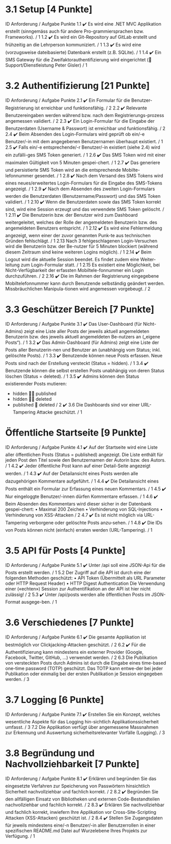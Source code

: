 # 3.1 Setup [4 Punkte]

ID Anforderung / Aufgabe Punkte
1.1 ✔️ Es wird eine .NET MVC Applikation erstellt (sinngemäss auch für andere Pro-grammiersprachen bzw. Frameworks). / 1
1.2 ✔️ Es wird ein Git-Repository auf GitLab erstellt und frühzeitig an die Lehrperson kommuniziert. / 1
1.3 ✔️ Es wird eine (vorzugsweise dateibasierte) Datenbank erstellt (z.B. SQLite). / 1
1.4 ✔️ Ein SMS Gateway für die Zweifaktorauthentifizierung wird eingerichtet ( Support/Dienstleistung Peter Gisler) / 1

# 3.2 Authentifizierung [21 Punkte]

ID Anforderung / Aufgabe Punkte
2.1 ✔️ Ein Formular für die Benutzer-Registrierung ist erreichbar und funktionsfähig. / 2
2.2 ✔️ Relevante Benutzereingaben werden während bzw. nach dem Registrierungs-prozess angemessen validiert. / 2
2.3 ✔️ Ein Login-Formular für die Eingabe der Benutzerdaten (Username & Passwort) ist erreichbar und funktionsfähig. / 2
2.4 ✔️ Beim Absenden des Login-Formulars wird geprüft ob ein/-e Benutzer/-in mit dem angegebenen Benutzernamen überhaupt existiert. / 1
2.5 ✔️ Falls ein/-e entsprechende/-r Benutzer/-in existiert (siehe 2.4) wird ein zufälli-ges SMS Token generiert. / 1
2.6 ✔️ Das SMS Token wird mit einer maximalen Gültigkeit von 5 Minuten gespei-chert. / 1
2.7 ✔️ Das generiere und persistierte SMS Token wird an die entsprechende Mobilte-lefonnummer gesendet. / 1
2.8 ✔️ Nach dem Versand des SMS Tokens wird eines neues/erweitertes Login-Formulars für die Eingabe des SMS-Tokens angezeigt. / 1
2.9 ✔️ Nach dem Absenden des zweiten Login-Formulars werden die Benutzerdaten (Benutzername/Passwort) und das SMS Token validiert. / 1
2.10 ✔️ Wenn die Benutzerdaten sowie das SMS Token korrekt sind, wird eine Session erzeugt und das verwendete SMS Token gelöscht. / 1
2.11 ✔️ Die Benutzerin bzw. der Benutzer wird zum Dashboard weitergeleitet, welches der Rolle der angemeldeten Benutzerin bzw. des angemeldeten Benutzers entspricht. / 1
2.12 ✔️ Es wird eine Fehlermeldung angezeigt, wenn einer der zuvor genannten Punk-te aus technischen Gründen fehlschlägt. / 1
2.13 Nach 3 fehlgeschlagenen Login-Versuchen wird die Benutzerin bzw. der Be-nutzer für 5 Minuten blockiert (während diesem Zeitraum sind keine weiteren Logins möglich). / 1
2.14 ✔️ Beim Logout wird die aktuelle Session beendet. Es findet zudem eine Weiter-leitung zum Login-Formular statt. / 1
2.15 Es existiert eine Möglichkeit, bei Nicht-Verfügbarkeit der erfassten Mobiltele-fonnummer ein Login durchzuführen. / 2
2.16 ✔️ Die im Rahmen der Registrierung eingegebene Mobiltelefonnummer kann durch Benutzende selbständig geändert werden. Missbräuchlichen Manipula-tionen wird angemessen vorgebeugt. / 2

# 3.3 Geschützer Bereich [7 Punkte]

ID Anforderung / Aufgabe Punkte
3.1 ✔️ Das User-Dashboard (für Nicht-Admins) zeigt eine Liste aller Posts der jeweils aktuell angemeldeten Benutzerin bzw. des jeweils aktuell angemeldeten Be-nutzers an („eigene Posts“). / 1
3.2 ✔️ Das Admin-Dashboard (für Admins) zeigt eine Liste der Posts aller Benutzerin-nen und Benutzer an (unabhängig vom Status; inkl. gelöschte Posts). / 1
3.3 ✔️ Benutzende können neue Posts erfassen. Neue Posts sind nach der Erstellung versteckt (Status = hidden). / 1
3.4 ✔️ Benutzende können die selbst erstellen Posts unabhängig von deren Status löschen (Status = deleted). / 1
3.5 ✔️ Admins können den Status existierender Posts mutieren:

-   hidden  published
-   hidden  deleted
-   published  deleted / 2
    ✔️ 3.6 Die Dashboards sind vor einer URL-Tampering Attacke geschützt. / 1

# Öffentliche Startseite [9 Punkte]

ID Anforderung / Aufgabe Punkte
4.1 ✔️ Auf der Startseite wird eine Liste aller öffentlichen Posts (Status = published) angezeigt. Die Liste enthält für jeden Post den Titel sowie den Benutzernamen der Autorin bzw. des Autors. / 1
4.2 ✔️ Jeder öffentliche Post kann auf einer Detail-Seite angezeigt werden. / 1
4.3 ✔️ Auf der Detailansicht eines Posts werden alle dazugehörigen Kommentare aufgeführt. / 1
4.4 ✔️ Die Detailansicht eines Posts enthält ein Formular zur Erfassung eines neuen Kommentars. / 1
4.5 ✔️ Nur eingeloggte Benutzer/-innen dürfen Kommentare erfassen. / 1
4.6 ✔️ Beim Absenden des Kommentars wird dieser sicher in der Datenbank gespei-chert:
• Maximal 200 Zeichen
• Verhinderung von SQL-Injections
• Verhinderung von XSS-Attacken / 2
4.7 ✔️ Es ist nicht möglich via URL-Tampering verborgene oder gelöschte Posts anzu-sehen. / 1
4.8 ✔️ Die IDs von Posts können nicht (einfach) erraten werden (URL-Tampering). / 1

# 3.5 API für Posts [4 Punkte]

ID Anforderung / Aufgabe Punkte
5.1 ✔️ Unter /api soll eine JSON-Api für die Posts erstellt werden. / 1
5.2 Der Zugriff auf die API ist durch eine der folgenden Methoden geschützt:
• API Token (Übermittelt als URL Parameter oder HTTP Request Header)
• HTTP Digest Authentication
Die Verwendung einer («echten») Session zur Authentifikation an der API ist hier nicht zulässig! / 2
5.3 ✔️ Unter /api/posts werden alle öffentlichen Posts im JSON-Format ausgege-ben. / 1

# 3.6 Verschiedenes [7 Punkte]

ID Anforderung / Aufgabe Punkte
6.1 ✔️ Die gesamte Applikation ist bestmöglich vor Clickjacking-Attacken geschützt. / 2
6.2 ✔️ Für die Authentifizierung kann mindestens ein externer Provider (Google, Facebook, Twitter, GitHub, …) verwendet werden. / 2
6.3 Die Publikation von versteckten Posts durch Admins ist durch die Eingabe eines time-based one-time password (TOTP) geschützt. Das TOTP kann entwe-der bei jeder Publikation oder einmalig bei der ersten Publikation je Session eingegeben werden. / 3

# 3.7 Logging [6 Punkte]

ID Anforderung / Aufgabe Punkte
7.1 ✔️ Erstellen Sie ein Konzept, welches wesentliche Aspekte für das Logging hin-sichtlich Applikationssicherheit umfasst. / 3
7.2 Die Applikation verfügt über angemessene Massnahmen zur Erkennung und Auswertung sicherheitsrelevanter Vorfälle (Logging). / 3

# 3.8 Begründung und Nachvollziehbarkeit [7 Punkte]

ID Anforderung / Aufgabe Punkte
8.1 ✔️ Erklären und begründen Sie das eingesetzte Verfahren zur Speicherung von Passwörtern hinsichtlich Sicherheit nachvollziehbar und fachlich korrekt. / 2
8.2 ✔️ Begründen Sie den allfälligen Einsatz von Bibliotheken und externen Code-Bestandteilen nachvollziehbar und fachlich korrekt. / 2
8.3 ✔️ Erklären Sie nachvollziehbar und fachlich korrekt, inwiefern Ihre Applikation vor Cross-Site-Scripting Attacken (XSS-Attacken) geschützt ist. / 2
8.4 ✔️ Stellen Sie Zugangsdaten für jeweils mindestens eine/-n Benutzer/-in aller Benutzerrollen in einer spezifischen README.md Datei auf Wurzelebene Ihres Projekts zur Verfügung. / 1
